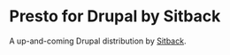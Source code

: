 # Presto for Drupal by Sitback

A up-and-coming Drupal distribution by [Sitback](https://www.sitback.com.au).
